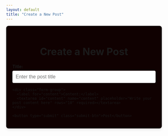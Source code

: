 ```yaml
---
layout: default
title: "Create a New Post"
---
```


<style>
  /* Style for the new post form container */
  .new-post-form {
    max-width: 800px;
    margin: 0 auto;
    padding: 20px;
    background-color:rgb(16, 1, 1);
    border-radius: 8px;
    box-shadow: 0 4px 8px rgba(0, 0, 0, 0.1);
  }

  /* Style for the form header */
  .new-post-form h2 {
    text-align: center;
    font-size: 2rem;
    margin-bottom: 20px;
  }

  /* Style for form fields (title and content) */
  .form-group {
    margin-bottom: 15px;
  }

  .form-group label {
    font-weight: bold;
    display: block;
    margin-bottom: 5px;
  }

  .form-group input,
  .form-group textarea {
    width: 100%;
    padding: 10px;
    font-size: 1rem;
    border: 1px solid #ccc;
    border-radius: 4px;
  }

  .form-group input:focus,
  .form-group textarea:focus {
    border-color: #007BFF;
    outline: none;
  }

  /* Style for the submit button */
  .submit-btn {
    display: block;
    width: 100%;
    padding: 12px;
    font-size: 1.1rem;
    background-color:rgb(11, 34, 59);
    color: white;
    border: none;
    border-radius: 4px;
    cursor: pointer;
    transition: background-color 0.3s ease;
  }

  .submit-btn:hover {
    background-color:rgb(10, 34, 61);
  }

  /* Add responsiveness for smaller screens */
  @media (max-width: 600px) {
    .new-post-form {
      padding: 15px;
    }

    .submit-btn {
      font-size: 1rem;
      padding: 10px;
    }
  }
</style>

<div class="new-post-form">
  <h2>Create a New Post</h2>
  <form id="newPostForm">
    <div class="form-group">
      <label for="title">Title:</label>
      <input type="text" id="title" name="title" placeholder="Enter the post title" required>
    </div>

    <div class="form-group">
      <label for="content">Content:</label>
      <textarea id="content" name="content" placeholder="Write your post content here" rows="10" required></textarea>
    </div>

    <button type="submit" class="submit-btn">Post</button>
  </form>
</div>

<script>
  document.getElementById('newPostForm').addEventListener('submit', function(event) {
    event.preventDefault();

    const title = document.getElementById('title').value;
    const content = document.getElementById('content').value;
    
    const formattedTitle = title.toLowerCase().replace(/\s+/g, '-'); // Convert spaces to dashes and to lowercase
    const today = new Date();
    const dateString = today.toISOString().split('T')[0]; // Get YYYY-MM-DD format
    const filename = `${dateString}-${formattedTitle}.md`;

    const postContent = `---
layout: post
title: "${title}"
date: ${today.toISOString()}
---

${content}`;

    const blob = new Blob([postContent], { type: 'text/markdown' });
    const formData = new FormData();
    formData.append('file', blob, filename);

    fetch('https://api.github.com/repos/Yousuf200/Yousuf200.github.io/contents/_posts/' + filename, {
      method: 'PUT',
      headers: {
        'Authorization': 'Bearer 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',
      },
      body: JSON.stringify({
        message: 'Create new post: ' + title,
        content: btoa(postContent), // Base64 encode the content
      }),
    })
    .then(response => response.json())
    .then(data => {
      if (data.content) {
        alert('Post submitted successfully!');
      } else {
        alert('Error: ' + data.message);
      }
    })
    .catch(error => {
      alert('Error: ' + error.message);
    });
  });
</script>
